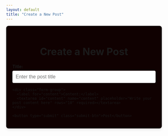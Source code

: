 ```yaml
---
layout: default
title: "Create a New Post"
---
```


<style>
  /* Style for the new post form container */
  .new-post-form {
    max-width: 800px;
    margin: 0 auto;
    padding: 20px;
    background-color:rgb(16, 1, 1);
    border-radius: 8px;
    box-shadow: 0 4px 8px rgba(0, 0, 0, 0.1);
  }

  /* Style for the form header */
  .new-post-form h2 {
    text-align: center;
    font-size: 2rem;
    margin-bottom: 20px;
  }

  /* Style for form fields (title and content) */
  .form-group {
    margin-bottom: 15px;
  }

  .form-group label {
    font-weight: bold;
    display: block;
    margin-bottom: 5px;
  }

  .form-group input,
  .form-group textarea {
    width: 100%;
    padding: 10px;
    font-size: 1rem;
    border: 1px solid #ccc;
    border-radius: 4px;
  }

  .form-group input:focus,
  .form-group textarea:focus {
    border-color: #007BFF;
    outline: none;
  }

  /* Style for the submit button */
  .submit-btn {
    display: block;
    width: 100%;
    padding: 12px;
    font-size: 1.1rem;
    background-color:rgb(11, 34, 59);
    color: white;
    border: none;
    border-radius: 4px;
    cursor: pointer;
    transition: background-color 0.3s ease;
  }

  .submit-btn:hover {
    background-color:rgb(10, 34, 61);
  }

  /* Add responsiveness for smaller screens */
  @media (max-width: 600px) {
    .new-post-form {
      padding: 15px;
    }

    .submit-btn {
      font-size: 1rem;
      padding: 10px;
    }
  }
</style>

<div class="new-post-form">
  <h2>Create a New Post</h2>
  <form id="newPostForm">
    <div class="form-group">
      <label for="title">Title:</label>
      <input type="text" id="title" name="title" placeholder="Enter the post title" required>
    </div>

    <div class="form-group">
      <label for="content">Content:</label>
      <textarea id="content" name="content" placeholder="Write your post content here" rows="10" required></textarea>
    </div>

    <button type="submit" class="submit-btn">Post</button>
  </form>
</div>

<script>
  document.getElementById('newPostForm').addEventListener('submit', function(event) {
    event.preventDefault();

    const title = document.getElementById('title').value;
    const content = document.getElementById('content').value;
    
    const formattedTitle = title.toLowerCase().replace(/\s+/g, '-'); // Convert spaces to dashes and to lowercase
    const today = new Date();
    const dateString = today.toISOString().split('T')[0]; // Get YYYY-MM-DD format
    const filename = `${dateString}-${formattedTitle}.md`;

    const postContent = `---
layout: post
title: "${title}"
date: ${today.toISOString()}
---

${content}`;

    const blob = new Blob([postContent], { type: 'text/markdown' });
    const formData = new FormData();
    formData.append('file', blob, filename);

    fetch('https://api.github.com/repos/Yousuf200/Yousuf200.github.io/contents/_posts/' + filename, {
      method: 'PUT',
      headers: {
        'Authorization': 'Bearer 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',
      },
      body: JSON.stringify({
        message: 'Create new post: ' + title,
        content: btoa(postContent), // Base64 encode the content
      }),
    })
    .then(response => response.json())
    .then(data => {
      if (data.content) {
        alert('Post submitted successfully!');
      } else {
        alert('Error: ' + data.message);
      }
    })
    .catch(error => {
      alert('Error: ' + error.message);
    });
  });
</script>
